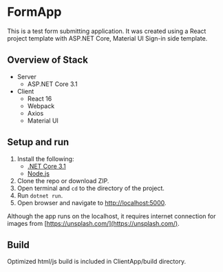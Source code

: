 # FormApp
This is a test form submitting application. It was created using a React project template with ASP.NET Core, Material UI Sign-in side template.

## Overview of Stack
- Server
  - ASP.NET Core 3.1
- Client
  - React 16
  - Webpack
  - Axios
  - Material UI

## Setup and run

1. Install the following:
   - [.NET Core 3.1](https://www.microsoft.com/net/core)
   - [Node.js](https://nodejs.org/en/download/)
2. Clone the repo or download ZIP.
3. Open terminal and `cd` to the directory of the project.
4. Run `dotnet run`.
3. Open browser and navigate to [http://localhost:5000](http://localhost:5000).

Although the app runs on the localhost, it requires internet connection for images from [https://unsplash.com/](https://unsplash.com/).

## Build
Optimized html/js build is included in ClientApp/build directory.